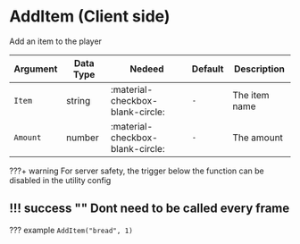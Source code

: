 # AddItem (Client side)
Add an item to the player

| Argument              | Data Type                            | Nedeed                    | Default                       | Description
| ----------------------| ------------------------------------ | ------------------------- |-------------------------------|-------------
| `Item`                | string | :material-checkbox-blank-circle: | `-` | The item name
| `Amount`                | number | :material-checkbox-blank-circle: | `-` | The amount

???+ warning
    For server safety, the trigger below the function can be disabled in the utility config

!!! success ""
    Dont need to be called every frame
---
??? example
    ```
    AddItem("bread", 1)
    ```     
